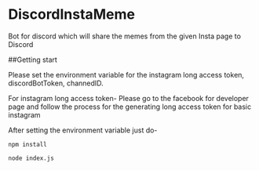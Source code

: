 # DiscordInstaMeme
Bot for discord which will share the memes from the given Insta page to Discord


##Getting start

Please set the environment variable for the instagram long access token, discordBotToken, channedID.

For instagram long access token- Please go to the facebook for developer page and follow the process for the generating long access token for basic instagram

After setting the environment variable just do-
```
npm install

node index.js
```
